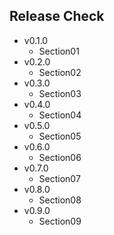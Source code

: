 ## Release Check
* v0.1.0
  * Section01
* v0.2.0
  * Section02
* v0.3.0
  * Section03
* v0.4.0
  * Section04
* v0.5.0
  * Section05
* v0.6.0
  * Section06
* v0.7.0
  * Section07
* v0.8.0
  * Section08
* v0.9.0
  * Section09